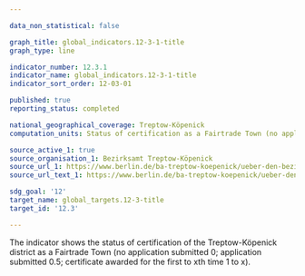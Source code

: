 ```yaml
---

data_non_statistical: false

graph_title: global_indicators.12-3-1-title
graph_type: line

indicator_number: 12.3.1
indicator_name: global_indicators.12-3-1-title
indicator_sort_order: 12-03-01

published: true
reporting_status: completed

national_geographical_coverage: Treptow-Köpenick
computation_units: Status of certification as a Fairtrade Town (no application submitted 0; application submitted 0.5; certificate awarded for the first to xth time 1 to x)

source_active_1: true
source_organisation_1: Bezirksamt Treptow-Köpenick
source_url_1: https://www.berlin.de/ba-treptow-koepenick/ueber-den-bezirk/nachhaltigkeit/
source_url_text_1: https://www.berlin.de/ba-treptow-koepenick/ueber-den-bezirk/nachhaltigkeit/

sdg_goal: '12'
target_name: global_targets.12-3-title
target_id: '12.3'

---
```


The indicator shows the status of certification of the Treptow-Köpenick district as a Fairtrade Town (no application submitted 0; application submitted 0.5; certificate awarded for the first to xth time 1 to x).
